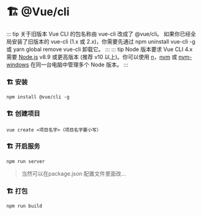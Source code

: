 # 🏗️ @Vue/cli

::: tip 关于旧版本
 Vue CLI 的包名称由 vue-cli 改成了 @vue/cli。 如果你已经全局安装了旧版本的 vue-cli (1.x 或 2.x)，你需要先通过 npm uninstall vue-cli -g 或 yarn global remove vue-cli 卸载它。
::: 
::: tip Node 版本要求
Vue CLI 4.x 需要 [Node.js](https://nodejs.org/) v8.9 或更高版本 (推荐 v10 以上)。你可以使用 [n](https://github.com/tj/n)，[nvm](https://github.com/creationix/nvm) 或 [nvm-windows](https://github.com/coreybutler/nvm-windows) 在同一台电脑中管理多个 Node 版本。
::: 

### 🏗️ 安装
```shell
npm install @vue/cli -g
```
### 🏗️ 创建项目
```shell
vue create <项目名字>（项目名字要小写）
```
### 🏗️ 开启服务
```shell
npm run server
```
> 当然可以在package.json 配置文件里面改...

### 🏗️ 打包
```shell
npm run build
```
